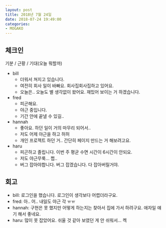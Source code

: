 ```yaml
---
layout: post
title: 2018년 7월 24일
date: 2018-07-24 19:49:00
categories:
- MOGAKO
---
```


## 체크인

기분 / 근황 / 기대(오늘 뭐할까)

* bill
  * 더워서 쳐지고 있습니다.
  * 여전히 회사 일이 바빠요. 회사집회사집하고 있어요.
  * 오늘은.. 오늘도 별 생각없이 왔어요. 재밌어 보이는 거 하겠습니다.
* fred
  * 피곤해요.
  * 야근 중입니다.
  * 기간 안에 끝낼 수 있길..
* hannah
  * 좋아요. 하던 일이 거의 마무리 되어서..
  * 저도 어제 야근을 하고 허허
  * 개인 프로젝트 하던 거.. 간단히 페이지 만드는 거 해보려고요.
* haru
  * 피곤하고 졸립니다. 이번 주 평균 수면 시간이 6시간이 안되요.
  * 저도 야근무룩... 쩝..
  * 버그 잡아야합니다. 버그 잡겠습니다. 다 잡아버릴거야.

## 회고

* bill: 로그인을 했습니다. 로그인이 생각보다 어렵더라구요.
* fred: 아.. 어.. 내일도 야근 각 ㅠㅠ
* hannah: 구현은 못 했지만 어떻게 하는지는 찾아서 집에 가서 하려구요. 애자일 얘기 해서 좋네요.
* haru: 많이 못 잡았어요. 쉬울 것 같아 보였던 게 안 쉬워서... 켁
